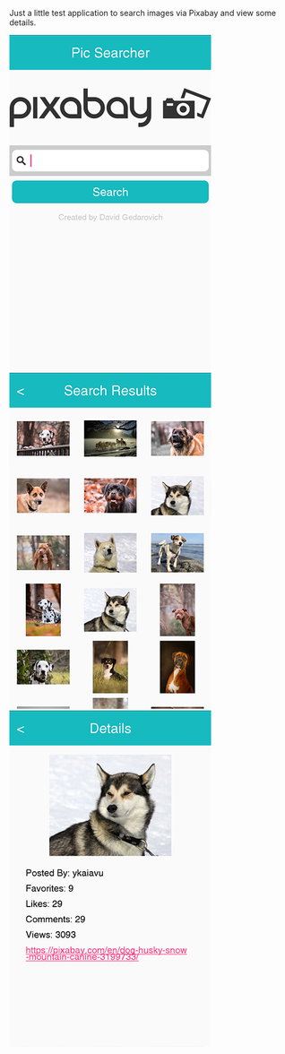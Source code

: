 Just a little test application to search images via Pixabay and view some details.

![1](/screenshots/1.png?raw=true "")
![2](/screenshots/2.png?raw=true "")
![3](/screenshots/3.png?raw=true "")